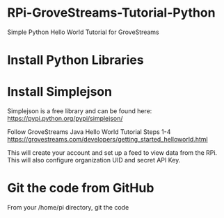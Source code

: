 RPi-GroveStreams-Tutorial-Python
================================

Simple Python Hello World Tutorial for GroveStreams


Install Python Libraries
========================
<pre class="code-text-only" style="display: none;">
<code>sudo apt-get install python-dev
curl -O http://python-distribute.org/distribute_setup.py
python distribute_setup.py
curl -O https://raw.github.com/pypa/pip/master/contrib/get-pip.py
python get-pip.py
sudo pip install virtualenv</code></pre>

Install Simplejson
==================
<pre class="code-text-only" style="display: none;">
<code>sudo pip install simplejson</code></pre>

Simplejson is a free library and can be found here: https://pypi.python.org/pypi/simplejson/<br>


Follow GroveStreams Java Hello World Tutorial Steps 1-4
https://grovestreams.com/developers/getting_started_helloworld.html<br>

This will create your account and set up a feed to view data from the RPi. This will also configure organization UID and secret API Key.<br>

Git the code from GitHub
========================
From your /home/pi directory, git the code
<pre class="code-text-only" style="display: none;">
<code>sudo git clone https://github.com/mvartani76/RPi-GroveStreams-Tutorial-Python/</code></pre>
